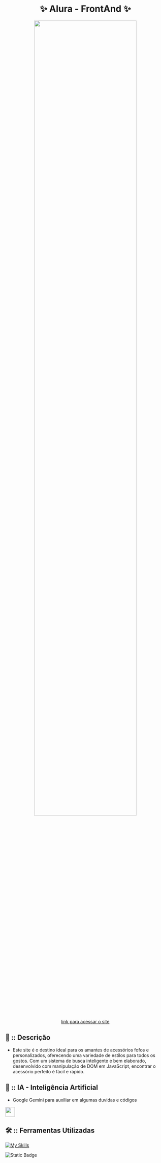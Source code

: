 <div align="center">

<h1> ✨ Alura - FrontAnd ✨ </h1>

<img width="80%" src="https://github.com/user-attachments/assets/37664c7f-8e26-47ae-86cb-9f89846cd28a">

<a href="https://cam1ss.github.io/Alura-Imersao-Gemini/"  target="_blank">link para acessar o site</a>

</div>

<div align="left">

<h2> 🎀 :: Descrição </h2>
   
- Este site é o destino ideal para os amantes de acessórios fofos e personalizados, oferecendo uma variedade de estilos para todos os gostos.
  Com um sistema de busca inteligente e bem elaborado, desenvolvido com manipulação de DOM em JavaScript, encontrar o acessório perfeito é fácil e rápido.
  

## 🤖 :: IA - Inteligência Artificial 

- Google Gemini para auxiliar em algumas duvidas e códigos

<img width="30rem" src="https://github.com/user-attachments/assets/d69f9e84-53d6-4482-b64c-42f0d7e19c6d">

<h2> 🛠 :: Ferramentas Utilizadas </h2>

[![My Skills](https://skillicons.dev/icons?i=,js,html,css,vscode)](https://skillicons.dev)

</div>

![Static Badge](https://img.shields.io/badge/STATUS-FINALIZADO-brightgreen?style=for-the-badge&color=pink)
